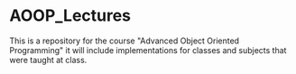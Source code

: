 # AOOP_Lectures
This is a repository for the course "Advanced Object Oriented Programming" it will include implementations for classes and subjects that were taught at class. 
